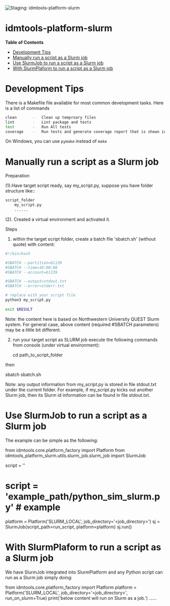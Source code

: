 ![Staging: idmtools-platform-slurm](https://github.com/InstituteforDiseaseModeling/idmtools/workflows/Staging:%20idmtools-platform-slurm/badge.svg?branch=dev)

# idmtools-platform-slurm

<!-- START doctoc generated TOC please keep comment here to allow auto update -->
<!-- DON'T EDIT THIS SECTION, INSTEAD RE-RUN doctoc TO UPDATE -->
**Table of Contents**

- [Development Tips](#development-tips)
- [Manually run a script as a Slurm job](#manually-run-a-script-as-a-slurm-job)
- [Use SlurmJob to run a script as a Slurm job](#use-slurmjob-to-run-a-script-as-a-slurm-job)
- [With SlurmPlaform to run a script as a Slurm job](#with-slurmplaform-to-run-a-script-as-a-slurm-job)

<!-- END doctoc generated TOC please keep comment here to allow auto update -->


# Development Tips

There is a Makefile file available for most common development tasks. Here is a list of commands

```bash
clean       -   Clean up temproary files
lint        -   Lint package and tests
test        -   Run All tests
coverage    -   Run tests and generate coverage report that is shown in browser
```

On Windows, you can use `pymake` instead of `make`


# Manually run a script as a Slurm job

Preparation

(1).Have target script ready, say my_script.py, suppose you have folder structure like::

```bash
script_folder
    my_script.py
    ......
```

(2). Created a virtual environment and activated it.

Steps

1. within the target script folder, create a batch file 'sbatch.sh' (without quote) with content:

```bash
#!/bin/bash

#SBATCH --partition=b1139
#SBATCH --time=10:00:00
#SBATCH --account=b1139

#SBATCH --output=stdout.txt
#SBATCH --error=stderr.txt

# replace with your script file
python3 my_script.py
    
exit $RESULT
```

Note: the content here is based on Northwestern University QUEST Slurm system. For general case, above content (required #SBATCH parameters) may be a little bit different.

2. run your target script as SLURM job
   execute the following commands from console (under virtual environment):

   cd path_to_script_folder

then

   sbatch sbatch.sh

Note: any output information from my_script.py is stored in file stdout.txt under the current folder. For example, if my_script.py kicks out another Slurm job, then its Slurm id information can be found in file stdout.txt.


# Use SlurmJob to run a script as a Slurm job

The example can be simple as the following:

from idmtools.core.platform_factory import Platform
from idmtools_platform_slurm.utils.slurm_job.slurm_job import SlurmJob

script = '<user script path>'
# script = 'example_path/python_sim_slurm.py'   # example
platform = Platform('SLURM_LOCAL', job_directory='<job_directory>')
sj = SlurmJob(script_path=run_script, platform=platform)
sj.run()


# With SlurmPlaform to run a script as a Slurm job

We have SlurmJob integrated into SlurmPlatform and any Python script can run as a Slurm job simply doing:

from idmtools.core.platform_factory import Platform
platform = Platform('SLURM_LOCAL', job_directory='<job_directory>', run_on_slurm=True)
print('below content will run on Slurm as a job.')
......

